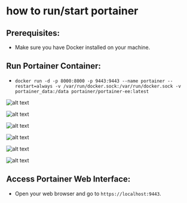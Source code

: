 # how to run/start portainer

Prerequisites:
-
- Make sure you have Docker installed on your machine.

Run Portainer Container:
-
- ```docker run -d -p 8000:8000 -p 9443:9443 --name portainer --restart=always -v /var/run/docker.sock:/var/run/docker.sock -v portainer_data:/data portainer/portainer-ee:latest```

![alt text](https://github.com/aa-nadim/how-to-run-x/tree/main/portainer/images/p1.png?raw=true)

![alt text](https://github.com/aa-nadim/how-to-run-x/tree/main/portainer/images/p2.png?raw=true)

![alt text](https://github.com/aa-nadim/how-to-run-x/tree/main/portainer/images/p3.png?raw=true)

![alt text](https://github.com/aa-nadim/how-to-run-x/tree/main/portainer/images/p4.png?raw=true)

![alt text](https://github.com/aa-nadim/how-to-run-x/tree/main/portainer/images/p.png?raw=true)

![alt text](https://github.com/aa-nadim/how-to-run-x/tree/main/portainer/images/p5.png?raw=true)

Access Portainer Web Interface:
-
- Open your web browser and go to `https://localhost:9443`. 
